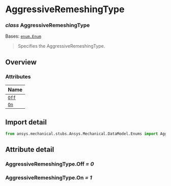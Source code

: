 # AggressiveRemeshingType

<a id="AggressiveRemeshingType"></a>

### *class* AggressiveRemeshingType

Bases: [`enum.Enum`](https://docs.python.org/3/library/enum.html#enum.Enum)

> Specifies the AggressiveRemeshingType.

> <!-- !! processed by numpydoc !! -->

<a id="overview"></a>

## Overview

### Attributes

| Name |
| ----------------------------------------- |
| [`Off`](#AggressiveRemeshingType.Off) |
| [`On`](#AggressiveRemeshingType.On) |

<a id="import-detail"></a>

## Import detail

```python
from ansys.mechanical.stubs.Ansys.Mechanical.DataModel.Enums import AggressiveRemeshingType
```

<a id="attribute-detail"></a>

## Attribute detail

<a id="AggressiveRemeshingType.Off"></a>

### AggressiveRemeshingType.Off *= 0*

<a id="AggressiveRemeshingType.On"></a>

### AggressiveRemeshingType.On *= 1*

